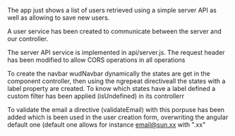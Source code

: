 The app just shows a list of users retrieved using a simple server API as well as allowing to save new
users.

A user service has been created to communicate between the server and our controller.

The server API service is implemented in api/server.js. The request header has been modified to allow CORS operations in all operations

To create the navbar wudNavbar dynamically the states are get in the component controller, then using the ngrepeat directiveall the states
with a label property are created. To know which states have a label defined a custom filter has been applied (isUndefined) in its controllerr


To validate the email a directive (validateEmail) with this porpuse has been added which is been used in the user creation form,
overwriting the angular default one (default one allows for instance email@sun.xx with ".xx"
